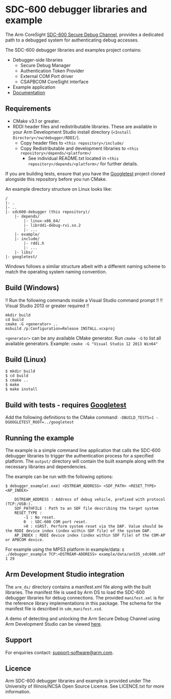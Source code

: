 SDC-600 debugger libraries and example
======================================
The Arm CoreSight [SDC-600 Secure Debug Channel](https://developer.arm.com/ip-products/system-ip/coresight-debug-and-trace/coresight-components/coresight-sdc-600-secure-debug-channel), provides a dedicated path to a debugged system for authenticating debug accesses.

The SDC-600 debugger libraries and examples project contains:
* Debugger-side libraries
    * Secure Debug Manager
    * Authentication Token Provider
    * External COM Port driver
    * CSAPBCOM CoreSight interface
* Example application
* [Documentation](https://arm-software.github.io/sdc600-debugger/index.html)

Requirements
------------
* CMake v3.1 or greater.
* RDDI header files and redistributable libraries. These are available in your Arm Development Studio install directory (`<Install Directory>/sw/debugger/RDDI/`).
    * Copy header files to `<this repository>/include/`
    * Copy Redistributable and development libraries to `<this repository>/depends/<platform>/`
        * See individual README.txt located in `<this repository>/depends/<platform>/` for further details.

If you are building tests, ensure that you have the [Googletest](https://github.com/google/googletest) project cloned alongside this repository before you run CMake.

An example directory structure on Linux looks like:

	/
	|- .
	|- ..
	|- sdc600-debugger (this repository)/
		|- depends/
			|- linux-x86_64/
			|- librddi-debug-rvi.so.2
			|- ...
		|- example/
		|- include/
			|- rddi.h
			|- ...
		|- libs/
	|- googletest/
Windows follows a similar structure albeit with a different naming scheme to match the operating system naming convention.

Build (Windows)
--------------
!! Run the following commands inside a Visual Studio command prompt !!
!! Visual Studio 2013 or greater required !!
```
mkdir build
cd build
cmake -G <generator> ..
msbuild /p:Configuration=Release INSTALL.vcxproj
```
`<generator>` can be any available CMake generator. Run `cmake -G` to list all available generators.
Example: `cmake -G "Visual Studio 12 2013 Win64"`

Build (Linux)
------------
```
$ mkdir build
$ cd build
$ cmake ..
$ make
$ make install
```
Build with tests - requires [Googletest](https://github.com/google/googletest)
----------------------------------------
Add the following definitions to the CMake command: `-DBUILD_TESTS=1 -DGOOGLETEST_ROOT=../googletest`

Running the example
-------------------
The example is a simple command line application that calls the SDC-600 debugger libraries to trigger the authentication process for a specified platform. The ``output/`` directory will contain the built example along with the necessary libraries and dependencies.

The example can be run with the following options:
```
$ debugger_example(.exe) <DSTREAM_ADDRESS> <SDF_PATH> <RESET_TYPE> <AP_INDEX>

	DSTREAM_ADDRESS : Address of debug vehicle, prefixed with protocol (TCP:/USB:).
	SDF_PATHFILE : Path to an SDF file describing the target system
	RESET_TYPE :
	    -1 : No reset.
	    0  : SDC-600 COM port reset.
	    >0 : nSRST. Perform system reset via the DAP. Value should be the RDDI device index (index within SDF file) of the system DAP.
	AP_INDEX : RDDI device index (index within SDF file) of the COM-AP or APBCOM device.
```

For example using the MPS3 platform in example/data:
`$ ./debugger_example TCP:<DSTREAM-ADDRESS> example/data/an535_sdc600.sdf 1 29`

Arm Development Studio integration
----------------------------------
The ``arm_ds/`` directory contains a manifest.xml file along with the built libraries. The manifest file is used by Arm DS to load the SDC-600 debugger libraries for debug connections. The provided ``manifest.xml`` is for the reference library implementations in this package. The schema for the manifest file is described in ``sdm_manifest.xsd``.

A demo of detecting and unlocking the Arm Secure Debug Channel using Arm Development Studio can be viewed [here](https://developer.arm.com/tools-and-software/embedded/arm-development-studio/learn/resources/media-articles/2019/04/sdc-600).

Support
-------
For enquiries contact: [support-software@arm.com](mailto:support-software@arm.com).

Licence
-------
Arm SDC-600 debugger libraries and example is provided under The University of Illinois/NCSA Open Source License. See LICENCE.txt for more information.
